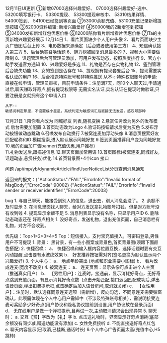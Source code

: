 12月11日UI更新
	①新增07000选择兴趣爱好、
	07000选择兴趣爱好-选中、
	53200填写银行卡、
	53300提现、
	53300提现审核中、
	53310结果详情、
	54000签到、
	54100已经签到等页面
	②53000余额充值、53100充值记录新增提现按钮
	③52000资料编辑: 新增兴趣爱好
	④50000我的2新增签到按钮
	⑤34000发布新增红包优惠价格
	⑥12000陪你看片新增看片优惠价格
	⑦Ta的主页新增兴趣爱好展示
12月14日
	1、看片页面缺少个人用户头像
    2、看片页面缺少主页广告图后台上传
    3、电影数据来源确定（后台或者使用第三方）
    4、短信确认接入第三方
    5、后台确实召唤话题
    6、魅力榜被回复消息最多的
    7、视频大小需要做限制
    8、话题管理后台可管理员添加，可用户发布动态，按照热度排行
    9、官方小助手发送官方通知
    10、兴趣爱好是多选
    11、礼物是否存在实物礼物
    12、签到管理后台缺失功能
    13、女的签到是否存在
    14、提现拥有提现套餐后台
    15、提现需要实名认证的用户
    16、后台推送特殊账号和非特殊推送
	从不-:
	特殊权限账号的申请:     
	直接在线申请，管理员审核，目前申请条件：注册满7天，同10个人聊天过,申请通过后,聊天赚取好奇点,拥有提现权限等
	无需实名认证,实名认证在提现时做验证,只要注册是女就拥有这个申请入口
	
	从不-:
	敏感词判定那里，不设置成小星星，系统判定为敏感词汇后直接无法发送，感叹号那种
12月21日
	1.陪你看片改为 同城好友 列表,随机变换
	2.悬赏任务改为另外的发布模式  后台需要加配置
	3.首页动态改为Logo
	4.验证码按钮请求后变为灰色
	5.发布浮动按钮做动态跳动
	6.召唤发布自动换行
	7.被窝连麦加浮动头像
	8.消息页搜索好友匹配昵称和ID 模糊搜索,进入默认展示同城好友
	9.签到页面推荐用户变为同城好友
	10.我的页面加广告banner(充值优惠,用户推荐)  
	11.礼物发送后,跟描述信息
	12.聊天页面加常用语
	13.首页图标(被窝连麦,同城好友,话题动态,悬赏任务)优化
	14.首页背景图+4个icon 接口


问题
/api/mp/yb/dynamicArticle/findUserNoticeList分页查询消息通知

返回来的报文：{"ActionStatus":"FAIL","ErrorInfo":"Invalid format of MsgBody","ErrorCode":90002}
{"ActionStatus":"FAIL","ErrorInfo":"Invalid sender or receiver identifier!","ErrorCode":20003}


bug
1. 与自己聊天，能接受到别人的信息，退出去，别人消息会没了。
2. 余额不及时显示
3. 在消息里面找人聊天，给对方发送拿礼物账号扣钱，但是对方账号没有收到钱
4. 提现显示余额不足
5. 消息列表显示没有名称，只显示用户ID
6. 删除动态动态还在
好奇点相关
1. 没好奇点，发送礼物，退出充值页面，自己消息栏有礼物，对方不会收到。

优先级：Top>1>2>3>4>5
Top：短信接入，支付宝充值接入，可密码登录,男性用户不可提现
1. 背景：
黑背景，有一些小图案或背景色,首页背景图(须跟下面颜色搭配)
2. 快捷召唤：
a． 快捷召唤和输入框内容位置互换，选择话题时要有交互闪动提醒,点击要有水波纹效果
b． 好友推荐按钮需对齐(签名更换为默认显示两个兴趣爱好)
3. 个人中心：
a． 地点年龄突出 (地点和职业需要小图标)
b． 看片改成连麦(宽度不改变)
4. 被窝连麦：
a． 连麦页面：显示头像可点击进个人主页（推送真实用户）
b． 【男性用户】：连麦时，接通前，显示消耗好奇点，无好奇点跳到充值页面，有显示消耗好奇点数  (点击开始匹配,接口返回匹配成功后,弹出语音页面,弹出扣费提示框,点击确定后加入语音房间,取消就关闭)
c． 【女性用户】：注册时，默认选择同意连麦选项（需新增），反向勾选，不同意连麦需要弹窗确认，此项需体现在个人中心用户需知中（不涉及特殊账号相关），需说明接受连麦可奖励多少好奇点(用户协议和隐私协议提前到设置,用户协议放在登录页面)
d． 无在线用户是做一个弹框提示,且再试一次,主动取消请求会出现异常
5. 聊天时：
a. 交互【赏】字改为【礼】字
b. 点击送礼物时，界面显示好奇点消耗(底部余额没有同步减,赠送功能没有添加)
c. 女性免费接听
d. 不能直接送好奇点红包
e. 聊天内容显示(已取消,已挂断,通话时长)
6.个人中心广告页面太高(充值中心,H5跳转)